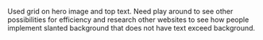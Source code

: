 Used grid on hero image and top text.
Need play around to see other possibilities for efficiency and research other websites to see how people implement slanted background that does not have text exceed background.
